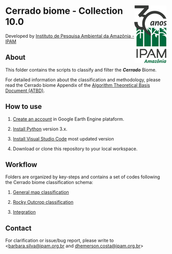 <div>
    <img src='https://github.com/mapbiomas/brazil-cerrado/blob/main/lulc_30m_landsat/collection_60/2-general-map/www/logo-ipam_30anos.vertical.png?raw=true' height='180' width='auto' align='right'>
    <h1>Cerrado biome - Collection 10.0</h1>
</div>

Developed by [Instituto de Pesquisa Ambiental da Amazônia - IPAM](https://ipam.org.br/)<br>

## About
This folder contains the scripts to classify and filter the ***Cerrado*** Biome.

For detailed information about the classification and methodology, please read the Cerrado biome Appendix of the [Algorithm Theoretical Basis Document (ATBD)](https://mapbiomas.org/download-dos-atbds).

## How to use
1. [Create an account](https://signup.earthengine.google.com/) in Google Earth Engine plataform.

2. [Install Python](https://www.python.org/downloads/) version 3.x.

3. [Install Visual Studio Code](https://code.visualstudio.com/download) most updated version

4. Download or clone this repository to your local workspace.

## Workflow
Folders are organized by key-steps and contains a set of codes following the Cerrado biome classification schema:

1. [General map classification](https://github.com/mapbiomas/brazil-cerrado/tree/main/lulc_30m_landsat/collection_100/1-general-map)

2. [Rocky Outcrop classification](https://github.com/mapbiomas/brazil-cerrado/tree/main/lulc_30m_landsat/collection_100/2-rocky-outcrop)

3. [Integration](https://github.com/mapbiomas/brazil-cerrado/tree/main/lulc_30m_landsat/collection_100/3-integration)

## Contact
For clarification or issue/bug report, please write to <barbara.silva@ipam.org.br and dhemerson.costa@ipam.org.br>

